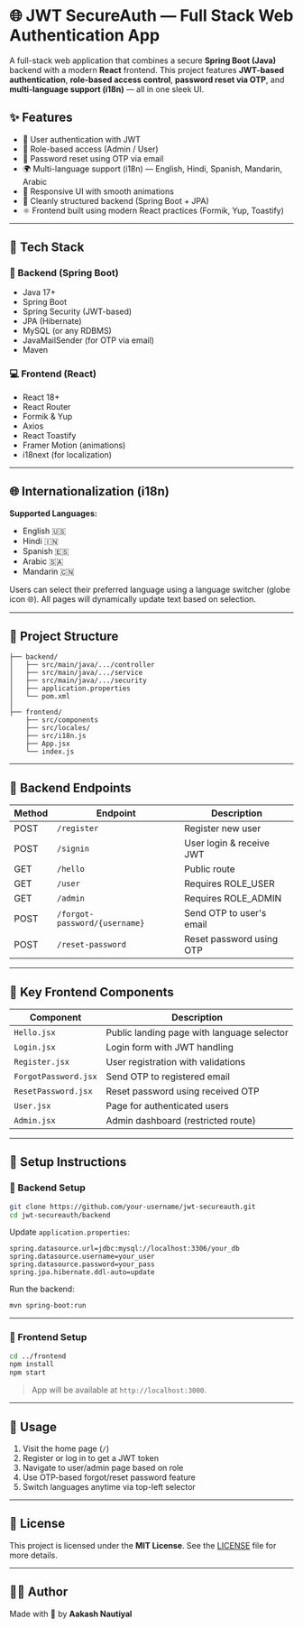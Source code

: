 # 🌐 JWT SecureAuth — Full Stack Web Authentication App

A full-stack web application that combines a secure **Spring Boot (Java)** backend with a modern **React** frontend. This project features **JWT-based authentication**, **role-based access control**, **password reset via OTP**, and **multi-language support (i18n)** — all in one sleek UI.

## ✨ Features

* 🔐 User authentication with JWT
* 👤 Role-based access (Admin / User)
* 📧 Password reset using OTP via email
* 🌍 Multi-language support (i18n) — English, Hindi, Spanish, Mandarin, Arabic
* 🎨 Responsive UI with smooth animations
* 📂 Cleanly structured backend (Spring Boot + JPA)
* ⚛️ Frontend built using modern React practices (Formik, Yup, Toastify)

---

## 💠 Tech Stack

### 🚀 Backend (Spring Boot)

* Java 17+
* Spring Boot
* Spring Security (JWT-based)
* JPA (Hibernate)
* MySQL (or any RDBMS)
* JavaMailSender (for OTP via email)
* Maven

### 💻 Frontend (React)

* React 18+
* React Router
* Formik & Yup
* Axios
* React Toastify
* Framer Motion (animations)
* i18next (for localization)

---

## 🌐 Internationalization (i18n)

**Supported Languages:**

* English 🇺🇸
* Hindi 🇮🇳
* Spanish 🇪🇸
* Arabic 🇸🇦
* Mandarin 🇨🇳

Users can select their preferred language using a language switcher (globe icon 🌐). All pages will dynamically update text based on selection.

---

## 📁 Project Structure

```
├── backend/
│   ├── src/main/java/.../controller
│   ├── src/main/java/.../service
│   ├── src/main/java/.../security
│   ├── application.properties
│   └── pom.xml
│
├── frontend/
    ├── src/components
    ├── src/locales/
    ├── src/i18n.js
    ├── App.jsx
    └── index.js
```

---

## 📡 Backend Endpoints

| Method | Endpoint                      | Description              |
| ------ | ----------------------------- | ------------------------ |
| POST   | `/register`                   | Register new user        |
| POST   | `/signin`                     | User login & receive JWT |
| GET    | `/hello`                      | Public route             |
| GET    | `/user`                       | Requires ROLE\_USER      |
| GET    | `/admin`                      | Requires ROLE\_ADMIN     |
| POST   | `/forgot-password/{username}` | Send OTP to user's email |
| POST   | `/reset-password`             | Reset password using OTP |

---

## 🧰 Key Frontend Components

| Component            | Description                                |
| -------------------- | ------------------------------------------ |
| `Hello.jsx`          | Public landing page with language selector |
| `Login.jsx`          | Login form with JWT handling               |
| `Register.jsx`       | User registration with validations         |
| `ForgotPassword.jsx` | Send OTP to registered email               |
| `ResetPassword.jsx`  | Reset password using received OTP          |
| `User.jsx`           | Page for authenticated users               |
| `Admin.jsx`          | Admin dashboard (restricted route)         |

---

## 🧪 Setup Instructions

### 🔧 Backend Setup

```bash
git clone https://github.com/your-username/jwt-secureauth.git
cd jwt-secureauth/backend
```

Update `application.properties`:

```properties
spring.datasource.url=jdbc:mysql://localhost:3306/your_db
spring.datasource.username=your_user
spring.datasource.password=your_pass
spring.jpa.hibernate.ddl-auto=update
```

Run the backend:

```bash
mvn spring-boot:run
```

---

### 🎨 Frontend Setup

```bash
cd ../frontend
npm install
npm start
```

> App will be available at `http://localhost:3000`.

---

## 🚀 Usage

1. Visit the home page (`/`)
2. Register or log in to get a JWT token
3. Navigate to user/admin page based on role
4. Use OTP-based forgot/reset password feature
5. Switch languages anytime via top-left selector

---

## 📄 License

This project is licensed under the **MIT License**.
See the [LICENSE](LICENSE) file for more details.

---

## 👨‍💼 Author

Made with 💙 by **Aakash Nautiyal**


